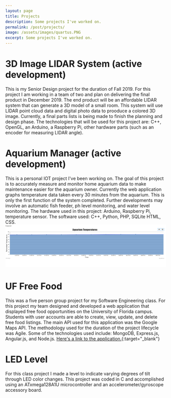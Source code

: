 ```yaml
---
layout: page
title: Projects
description: Some projects I've worked on.
permalink: /post/projects/
image: /assets/images/quartus.PNG
excerpt: Some projects I've worked on.
---
```


# 3D Image LIDAR System (active development)
This is my Senior Design project for the duration of Fall 2019. For this project I am working in a team of two and plan on delivering the final product in December 2019. The end product will be an affordable LIDAR system that can generate a 3D model of a small room.  This system will use LIDAR point cloud data and digital photo data to prooduce a colored 3D image. Currently, a final parts lists is being made to finish the planning and design phase. The technologies that will be used for this project are: C++, OpenGL, an Arduino, a Raspberry Pi, other hardware parts (such as an encoder for measuring LIDAR angle).


# Aquarium Manager (active development)
This is a personal IOT project I've been working on.  The goal of this project is to accurately measure and monitor home aquarium data to make maintenance easier for the aquarium owner. Currently the web application graphs temperature data taken every 30 minutes from the aquarium.  This is only the first function of the system completed.  Further developments may involve an automatic fish feeder, ph level monitoring, and water level monitoring. The hardware used in this project: Arduino, Raspberry Pi, temperature sensor. The software used: C++, Python, PHP, SQLite HTML, CSS.
<br>
<img src="/assets/images/aqua_temps.png" alt="Temperature Graph">
<br>
# UF Free Food
This was a five person group project for my Software Engineering class.  For this project my team designed and developed a web application that displayed free food opportunities on the University of Florida campus.  Students with user accounts are able to create, view, update, and delete free food listings.  The main API used for this application was the Google Maps API.  The methodology used for the duration of the project lifecycle was Agile. Some of the technologies used include: MongoDB, Express.js, Angular.js, and Node.js. 
[Here's a link to the application.](https://uf-free-food.herokuapp.com/){:target="_blank"}

# LED Level
For this class project I made a level to indicate varying degrees of tilt through LED color changes. This project was coded in C and accomplished using an ATxmega128A1U microcontroller and an accelerometer/gyroscope accessory board.
